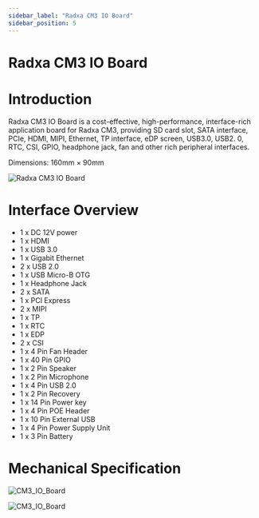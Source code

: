 ```yaml
---
sidebar_label: "Radxa CM3 IO Board"
sidebar_position: 5
---
```


# Radxa CM3 IO Board

# Introduction

Radxa CM3 IO Board is a cost-effective, high-performance, interface-rich application board for Radxa CM3, providing SD card slot, SATA interface, PCIe, HDMI, MIPI, Ethernet, TP interface, eDP screen, USB3.0, USB2. 0, RTC, CSI, GPIO, headphone jack, fan and other rich peripheral interfaces.

Dimensions: 160mm × 90mm

![Radxa CM3 IO Board](/img/accessories/cm3-io-board/cm3-io-board.webp)

# Interface Overview

- 1 x DC 12V power
- 1 x HDMI
- 1 x USB 3.0
- 1 x Gigabit Ethernet
- 2 x USB 2.0
- 1 x USB Micro-B OTG
- 1 x Headphone Jack
- 2 x SATA
- 1 x PCI Express
- 2 x MIPI
- 1 x TP
- 1 x RTC
- 1 x EDP
- 2 x CSI
- 1 x 4 Pin Fan Header
- 1 x 40 Pin GPIO
- 1 x 2 Pin Speaker
- 1 x 2 Pin Microphone
- 1 x 4 Pin USB 2.0
- 1 x 2 Pin Recovery
- 1 x 14 Pin Power key
- 1 x 4 Pin POE Header
- 1 x 10 Pin External USB
- 1 x 4 Pin Power Supply Unit
- 1 x 3 Pin Battery

# Mechanical Specification

![CM3_IO_Board](/img/accessories/cm3-io-board/cm3-io-top-specification.webp)

![CM3_IO_Board](/img/accessories/cm3-io-board/cm3-io-bottom-specification.webp)
